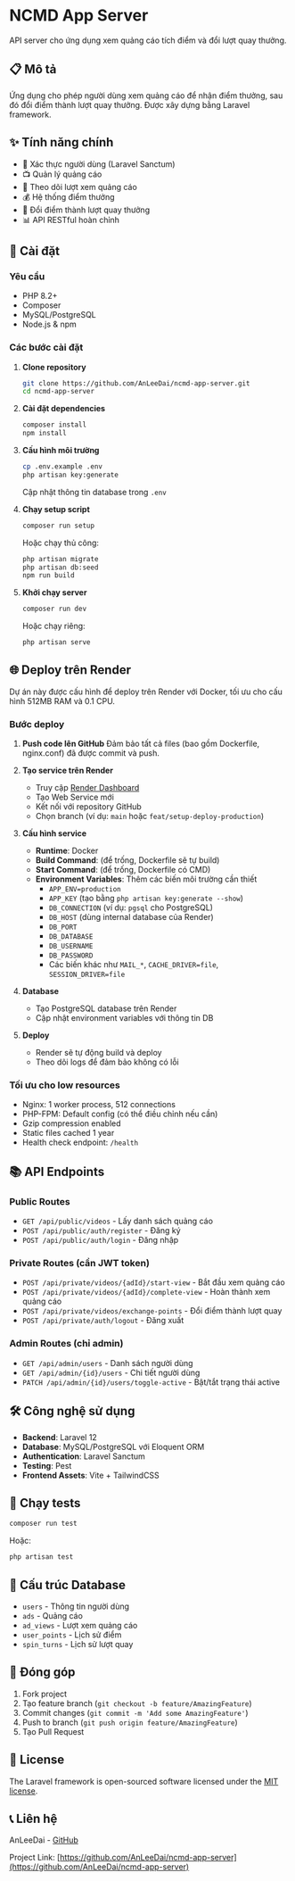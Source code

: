 # NCMD App Server

API server cho ứng dụng xem quảng cáo tích điểm và đổi lượt quay thưởng.

## 📋 Mô tả

Ứng dụng cho phép người dùng xem quảng cáo để nhận điểm thưởng, sau đó đổi điểm thành lượt quay thưởng. Được xây dựng bằng Laravel framework.

## ✨ Tính năng chính

- 🔐 Xác thực người dùng (Laravel Sanctum)
- 📺 Quản lý quảng cáo
- 👀 Theo dõi lượt xem quảng cáo
- 💰 Hệ thống điểm thưởng
- 🎰 Đổi điểm thành lượt quay thưởng
- 📊 API RESTful hoàn chỉnh

## 🚀 Cài đặt

### Yêu cầu
- PHP 8.2+
- Composer
- MySQL/PostgreSQL
- Node.js & npm

### Các bước cài đặt

1. **Clone repository**
   ```bash
   git clone https://github.com/AnLeeDai/ncmd-app-server.git
   cd ncmd-app-server
   ```

2. **Cài đặt dependencies**
   ```bash
   composer install
   npm install
   ```

3. **Cấu hình môi trường**
   ```bash
   cp .env.example .env
   php artisan key:generate
   ```

   Cập nhật thông tin database trong `.env`

4. **Chạy setup script**
   ```bash
   composer run setup
   ```

   Hoặc chạy thủ công:
   ```bash
   php artisan migrate
   php artisan db:seed
   npm run build
   ```

5. **Khởi chạy server**
   ```bash
   composer run dev
   ```

   Hoặc chạy riêng:
   ```bash
   php artisan serve
   ```

## 🌐 Deploy trên Render

Dự án này được cấu hình để deploy trên Render với Docker, tối ưu cho cấu hình 512MB RAM và 0.1 CPU.

### Bước deploy

1. **Push code lên GitHub**
   Đảm bảo tất cả files (bao gồm Dockerfile, nginx.conf) đã được commit và push.

2. **Tạo service trên Render**
   - Truy cập [Render Dashboard](https://dashboard.render.com)
   - Tạo Web Service mới
   - Kết nối với repository GitHub
   - Chọn branch (ví dụ: `main` hoặc `feat/setup-deploy-production`)

3. **Cấu hình service**
   - **Runtime**: Docker
   - **Build Command**: (để trống, Dockerfile sẽ tự build)
   - **Start Command**: (để trống, Dockerfile có CMD)
   - **Environment Variables**: Thêm các biến môi trường cần thiết
     - `APP_ENV=production`
     - `APP_KEY` (tạo bằng `php artisan key:generate --show`)
     - `DB_CONNECTION` (ví dụ: `pgsql` cho PostgreSQL)
     - `DB_HOST` (dùng internal database của Render)
     - `DB_PORT`
     - `DB_DATABASE`
     - `DB_USERNAME`
     - `DB_PASSWORD`
     - Các biến khác như `MAIL_*`, `CACHE_DRIVER=file`, `SESSION_DRIVER=file`

4. **Database**
   - Tạo PostgreSQL database trên Render
   - Cập nhật environment variables với thông tin DB

5. **Deploy**
   - Render sẽ tự động build và deploy
   - Theo dõi logs để đảm bảo không có lỗi

### Tối ưu cho low resources

- Nginx: 1 worker process, 512 connections
- PHP-FPM: Default config (có thể điều chỉnh nếu cần)
- Gzip compression enabled
- Static files cached 1 year
- Health check endpoint: `/health`

## 📚 API Endpoints

### Public Routes
- `GET /api/public/videos` - Lấy danh sách quảng cáo
- `POST /api/public/auth/register` - Đăng ký
- `POST /api/public/auth/login` - Đăng nhập

### Private Routes (cần JWT token)
- `POST /api/private/videos/{adId}/start-view` - Bắt đầu xem quảng cáo
- `POST /api/private/videos/{adId}/complete-view` - Hoàn thành xem quảng cáo
- `POST /api/private/videos/exchange-points` - Đổi điểm thành lượt quay
- `POST /api/private/auth/logout` - Đăng xuất

### Admin Routes (chỉ admin)
- `GET /api/admin/users` - Danh sách người dùng
- `GET /api/admin/{id}/users` - Chi tiết người dùng
- `PATCH /api/admin/{id}/users/toggle-active` - Bật/tắt trạng thái active

## 🛠 Công nghệ sử dụng

- **Backend**: Laravel 12
- **Database**: MySQL/PostgreSQL với Eloquent ORM
- **Authentication**: Laravel Sanctum
- **Testing**: Pest
- **Frontend Assets**: Vite + TailwindCSS

## 🧪 Chạy tests

```bash
composer run test
```

Hoặc:
```bash
php artisan test
```

## 📁 Cấu trúc Database

- `users` - Thông tin người dùng
- `ads` - Quảng cáo
- `ad_views` - Lượt xem quảng cáo
- `user_points` - Lịch sử điểm
- `spin_turns` - Lịch sử lượt quay

## 🤝 Đóng góp

1. Fork project
2. Tạo feature branch (`git checkout -b feature/AmazingFeature`)
3. Commit changes (`git commit -m 'Add some AmazingFeature'`)
4. Push to branch (`git push origin feature/AmazingFeature`)
5. Tạo Pull Request

## 📄 License

The Laravel framework is open-sourced software licensed under the [MIT license](https://opensource.org/licenses/MIT).

## 📞 Liên hệ

AnLeeDai - [GitHub](https://github.com/AnLeeDai)

Project Link: [https://github.com/AnLeeDai/ncmd-app-server](https://github.com/AnLeeDai/ncmd-app-server)
